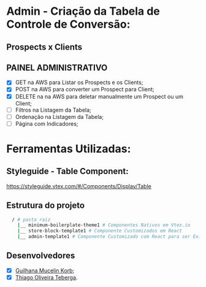 # Admin - Criação da Tabela de Controle de Conversão:
## Prospects x Clients


## PAINEL ADMINISTRATIVO
- [x] GET na AWS para Listar os Prospects e os Clients;
- [x] POST na AWS para converter um Prospect para Client; 
- [x] DELETE na na AWS para deletar manualmente um Prospect ou um Client; 
- [ ] Filtros na Listagem da Tabela;
- [ ] Ordenação na Listagem da Tabela;
- [ ] Página com Indicadores;

# Ferramentas Utilizadas:
## Styleguide - Table Component:
https://styleguide.vtex.com/#/Components/Display/Table


## Estrutura do projeto
``` bash
  / # pasta raiz
    |__ minimum-boilerplate-theme1 # Componentes Nativos em Vtex.io
    |__ store-block-template1 # Componente Customizados em React
    |__ admin-template1 # Componente Customizado com React para ser Exibido no Painel Administrativo
```

## Desenvolvedores
- [x] [Guilhana Mucelin Korb](https://www.linkedin.com/in/guilhana-mucelin-korb/);
- [x] [Thiago Oliveira Teberga](https://www.linkedin.com/in/thiagoteberga).